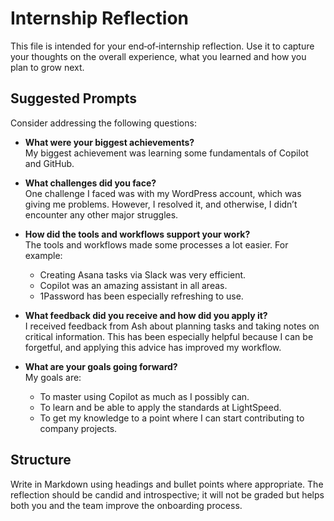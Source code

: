 # Internship Reflection

This file is intended for your end‑of‑internship reflection. Use it to capture your thoughts on the overall experience, what you learned and how you plan to grow next.

## Suggested Prompts

Consider addressing the following questions:

- **What were your biggest achievements?**  
  My biggest achievement was learning some fundamentals of Copilot and GitHub.

- **What challenges did you face?**  
  One challenge I faced was with my WordPress account, which was giving me problems. However, I resolved it, and otherwise, I didn’t encounter any other major struggles.

- **How did the tools and workflows support your work?**  
  The tools and workflows made some processes a lot easier. For example:  
  - Creating Asana tasks via Slack was very efficient.  
  - Copilot was an amazing assistant in all areas.  
  - 1Password has been especially refreshing to use.

- **What feedback did you receive and how did you apply it?**  
  I received feedback from Ash about planning tasks and taking notes on critical information. This has been especially helpful because I can be forgetful, and applying this advice has improved my workflow.

- **What are your goals going forward?**  
  My goals are:  
  - To master using Copilot as much as I possibly can.  
  - To learn and be able to apply the standards at LightSpeed.  
  - To get my knowledge to a point where I can start contributing to company projects.

## Structure

Write in Markdown using headings and bullet points where appropriate. The reflection should be candid and introspective; it will not be graded but helps both you and the team improve the onboarding process.
